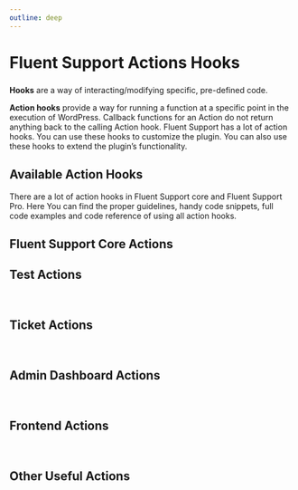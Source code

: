 ```yaml
---
outline: deep
---
```


# Fluent Support Actions Hooks

###

<Badge type="info" text="Fluent Support Core" /> <Badge type="tip" text="Intermediate" />

[//]: # (what is hook?)
**Hooks** are a way of interacting/modifying specific, pre-defined code.

**Action hooks** provide a way for running a function at a specific point in the execution of WordPress.
Callback functions for an Action do not return anything back to the calling Action hook.
Fluent Support has a lot of action hooks. You can use these hooks to customize the plugin. You can also use these hooks to
extend the plugin’s
functionality.

## Available Action Hooks
There are a lot of action hooks in Fluent Support core and Fluent Support Pro.
Here You can find the proper guidelines, handy code snippets, full code examples and code reference of using all action hooks.

## Fluent Support Core Actions

## Test Actions
<br />
<!--@include: ./_test.md-->

## Ticket Actions
<br />

<!--@include: ./_ticket_actions.md-->

## Admin Dashboard Actions
<br />

<!--@include: ./_admin_dashboard_filters.md-->

## Frontend Actions
<br />

<!--@include: ./_frontend_actions.md-->

## Other Useful Actions
<br />

<!--@include: ./_other_useful_actions.md-->








